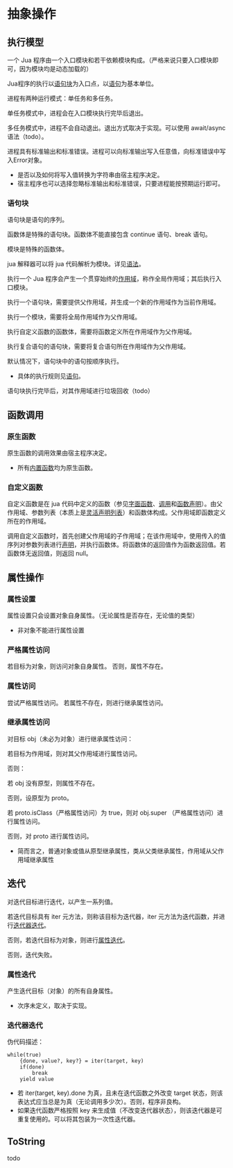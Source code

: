 # 抽象操作

## 执行模型
一个 Jua 程序由一个入口模块和若干依赖模块构成。（严格来说只要入口模块即可，因为模块均是动态加载的）

Jua程序的执行以[语句块](#语句块)为入口点，以[语句](语句)为基本单位。

进程有两种运行模式：单任务和多任务。

单任务模式中，进程会在入口模块执行完毕后退出。

多任务模式中，进程不会自动退出。退出方式取决于实现。可以使用 await/async 语法（todo）。

进程具有标准输出和标准错误。进程可以向标准输出写入任意值，向标准错误中写入Error对象。
* 是否以及如何将写入值转换为字符串由宿主程序决定。
* 宿主程序也可以选择忽略标准输出和标准错误，只要进程能按预期运行即可。

### 语句块
语句块是语句的序列。

函数体是特殊的语句块。函数体不能直接包含 continue 语句、break 语句。

模块是特殊的函数体。

jua 解释器可以将 jua 代码解析为模块。详见[语法](语法)。

执行一个 Jua 程序会产生一个贯穿始终的[作用域](值与类型#特殊对象)，称作全局作用域；其后执行入口模块。

执行一个语句块，需要提供父作用域，并生成一个新的作用域作为当前作用域。

执行一个模块，需要将全局作用域作为父作用域。

执行自定义函数的函数体，需要将函数定义所在作用域作为父作用域。

执行复合语句的语句块，需要将复合语句所在作用域作为父作用域。

默认情况下，语句块中的语句按顺序执行。
* 具体的执行规则见[语句](语句)。

语句块执行完毕后，对其作用域进行垃圾回收（todo）

## 函数调用

### 原生函数
原生函数的调用效果由宿主程序决定。
* 所有[内置函数](内置值#内置函数)均为原生函数。

### 自定义函数
自定义函数是在 jua 代码中定义的函数（参见[字面函数](表达式#字面函数)、[调用](表达式#调用)和[函数声明](语句#函数声明)）。由父作用域、参数列表（本质上是[灵活声明列表](表达式#灵活声明列表)）和函数体构成。父作用域即函数定义所在的作用域。

调用自定义函数时，首先创建父作用域的子作用域；在该作用域中，使用传入的值序列对参数列表进行[声明](表达式#灵活声明列表)，并执行函数体。将函数体的返回值作为函数返回值。若函数体无返回值，则返回 null。

## 属性操作
### 属性设置
属性设置只会设置对象自身属性。（无论属性是否存在，无论值的类型）
* 非对象不能进行属性设置
### 严格属性访问
若目标为对象，则访问对象自身属性。
否则，属性不存在。
### 属性访问
尝试严格属性访问。
若属性不存在，则进行继承属性访问。
### 继承属性访问
对目标 obj（未必为对象）进行继承属性访问：

若目标为作用域，则对其父作用域进行属性访问。

否则：

若 obj 没有原型，则属性不存在。

否则，设原型为 proto。

若 proto.isClass（严格属性访问）为 true，则对 obj.super （严格属性访问）进行属性访问。

否则，对 proto 进行属性访问。

* 简而言之，普通对象或值从原型继承属性，类从父类继承属性，作用域从父作用域继承属性

## 迭代
对迭代目标进行迭代，以产生一系列值。

若迭代目标具有 iter 元方法，则称该目标为迭代器，iter 元方法为迭代函数，并进行[迭代器迭代](#迭代器迭代)。

否则，若迭代目标为对象，则进行[属性迭代](#属性迭代)。

否则，迭代失败。
### 属性迭代
产生迭代目标（对象）的所有自身属性。
* 次序未定义，取决于实现。
### 迭代器迭代
伪代码描述：

	while(true)
		{done, value?, key?} = iter(target, key)
		if(done)
			break
		yield value
* 若 iter(target, key).done 为真，且未在迭代函数之外改变 target 状态，则该表达式应当总是为真（无论调用多少次）。否则，程序非良构。
* 如果迭代函数严格按照 key 来生成值（不改变迭代器状态），则该迭代器是可重复使用的。可以将其包装为一次性迭代器。
<!-- todo: 一定有键吗？键一定合法吗？ -->

## ToString
todo